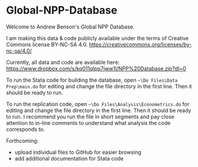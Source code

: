 # Global-NPP-Database
Welcome to Andrew Benson's Global NPP Database.

I am making this data & code publicly available under the terms of Creative Commons license BY-NC-SA 4.0.
https://creativecommons.org/licenses/by-nc-sa/4.0/

Currently, all data and code are available here: https://www.dropbox.com/s/kq011qlpp7jww1l/NPP%20Database.zip?dl=0

To run the Stata code for building the database, open `~\Do Files\Data Prep\main.do` for editing and change the file directory in the first line. Then it should be ready to run.

To run the replication code, open `~\Do Files\Analysis\Econometrics.do` for editing and change the file directory in the first line. Then it should be ready to run. I recommend you run the file in short segments and pay close attention to in-line comments to understand what analysis the code corresponds to.

Forthcoming:
- upload individual files to GitHub for easier browsing
- add additional documentation for Stata code
